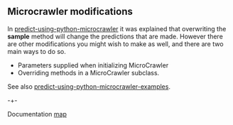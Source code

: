 ## Microcrawler modifications


In [predict-using-python-microcrawler](https://microprediction.github.io/microprediction/predict-using-python-microcrawler.html) it was explained that overwriting the **sample** method will change the predictions that are
 made. However there are other modifications you might wish to make as well, and there are two main ways to do so. 
 - Parameters supplied when initializing MicroCrawler
 - Overriding methods in a MicroCrawler subclass. 
 
See also [predict-using-python-microcrawler-examples](https://microprediction.github.io/microprediction/predict-using-python-microcrawler-modification-examples.html).


-+-

Documentation [map](https://microprediction.github.io/microprediction/map.html)

  

